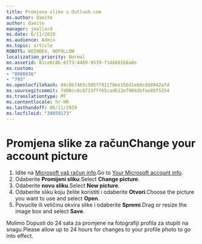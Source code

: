 ```yaml
---
title: Promjena slike u Outlook.com
ms.author: daeite
author: daeite
manager: joallard
ms.date: 6/11/2019
ms.audience: Admin
ms.topic: article
ROBOTS: NOINDEX, NOFOLLOW
localization_priority: Normal
ms.assetid: 81ce6c8b-6f73-4489-9539-f14680168a8e
ms.custom:
- "8000036"
- "793"
ms.openlocfilehash: 84c8b7465c505ff911f0ee156d1eb0cdd8942afd
ms.sourcegitcommit: fd08cc6c8723fff65cad612ef9092bfae89f5354
ms.translationtype: MT
ms.contentlocale: hr-HR
ms.lasthandoff: 06/11/2019
ms.locfileid: "34859173"
---
```

# <a name="change-your-account-picture"></a><span data-ttu-id="951a1-102">Promjena slike za račun</span><span class="sxs-lookup"><span data-stu-id="951a1-102">Change your account picture</span></span>

1. <span data-ttu-id="951a1-103">Idite na [Microsoft vaš račun info](https://go.microsoft.com/fwlink/p/?linkid=860841).</span><span class="sxs-lookup"><span data-stu-id="951a1-103">Go to [Your Microsoft account info](https://go.microsoft.com/fwlink/p/?linkid=860841).</span></span>
2. <span data-ttu-id="951a1-104">Odaberite **Promijeni sliku**.</span><span class="sxs-lookup"><span data-stu-id="951a1-104">Select **Change picture**.</span></span>
3. <span data-ttu-id="951a1-105">Odaberite **novu sliku**.</span><span class="sxs-lookup"><span data-stu-id="951a1-105">Select **New picture**.</span></span>
4. <span data-ttu-id="951a1-106">Odaberite sliku koju želite koristiti i odaberite **Otvori**.</span><span class="sxs-lookup"><span data-stu-id="951a1-106">Choose the picture you want to use and select **Open**.</span></span>
5. <span data-ttu-id="951a1-107">Povucite ili veličinu okvira slike i odaberite **Spremi**.</span><span class="sxs-lookup"><span data-stu-id="951a1-107">Drag or resize the image box and select **Save**.</span></span>

<span data-ttu-id="951a1-108">Molimo Dopusti do 24 sata za promjene na fotografiji profila za stupiti na snagu.</span><span class="sxs-lookup"><span data-stu-id="951a1-108">Please allow up to 24 hours for changes to your profile photo to go into effect.</span></span>